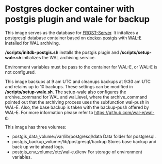 # Postgres docker container with postgis plugin and wale for backup

This image serves as the database for [FROST-Server](https://github.com/BowenWang29/docker-SensorThingsServer). It initalizes a postgresql database container based on [docker-postgis](https://github.com/appropriate/docker-postgis) with [WAL-E](https://github.com/wal-e/wal-e) installed for WAL archiving.

__/scripts/initdb-postgis.sh__ installs the postgis plugin and __/scripts/setup-wale.sh__ initializes the WAL archiving service.

Environment variables must be pass to the container for WAL-E, or WAL-E is not configured.

This image backups at 9 am UTC and cleanups backups at 9:30 am UTC and retains up to 10 backups. These settings can be modified in __/scripts/setup-wale.sh__. The setup-wale also configures the archive_command for WAL and wal_level, where the archive_command pointed out that the archiving process uses the subfunction wal-push in WAL-E. Also, the base backup is taken with the backup-push offered by WAL-E. For more information please refer to https://github.com/wal-e/wal-e.


This image has three volumes:
- postgis_data_volume:/var/lib/postgresql/data
Data folder for postgresql.
- postgis_backup_volume:/lib/postgresql/backup
Stores base backup and back up write ahead logs.
- postgis_env_volume:/etc/wal-e.d/env
For storage of environment variables.
